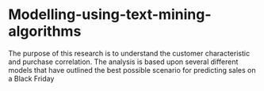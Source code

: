 # Modelling-using-text-mining-algorithms
The purpose of this research is to understand the customer characteristic and purchase correlation. The analysis is based upon several different models that have outlined the best possible scenario for predicting sales on a Black Friday
